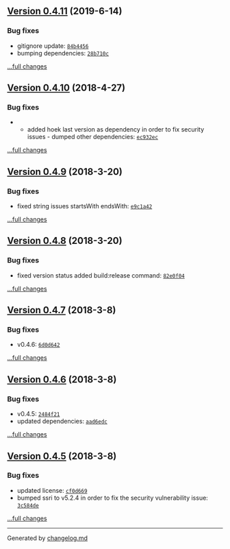 ## [Version 0.4.11](https://github.com/:blackmirror1980/flavor-js/releases/tag/v0.4.11) (2019-6-14)

### Bug fixes

- gitignore update: [`84b4456`](https://github.com/:blackmirror1980/flavor-js/commit/84b4456)
- bumping dependencies: [`28b710c`](https://github.com/:blackmirror1980/flavor-js/commit/28b710c)

[...full changes](https://github.com/:blackmirror1980/flavor-js/compare/v0.4.10...v0.4.11)

## [Version 0.4.10](https://github.com/blackmirror1980/flavor-js/releases/tag/v0.4.10) (2018-4-27)

### Bug fixes

- - added hoek last version as dependency in order to fix security issues - dumped other dependencies: [`ec932ec`](https://github.com/blackmirror1980/flavor-js/commit/ec932ec)

[...full changes](https://github.com/blackmirror1980/flavor-js/compare/v0.4.9...v0.4.10)

## [Version 0.4.9](https://github.com/blackmirror1980/flavor-js/releases/tag/v0.4.9) (2018-3-20)

### Bug fixes

- fixed string issues startsWith endsWith: [`e9c1a42`](https://github.com/blackmirror1980/flavor-js/commit/e9c1a42)

[...full changes](https://github.com/blackmirror1980/flavor-js/compare/v0.4.8...v0.4.9)

## [Version 0.4.8](https://github.com/blackmirror1980/flavor-js/releases/tag/v0.4.8) (2018-3-20)

### Bug fixes

- fixed version status added build:release command: [`82e0f04`](https://github.com/blackmirror1980/flavor-js/commit/82e0f04)

[...full changes](https://github.com/blackmirror1980/flavor-js/compare/v0.4.7...v0.4.8)

## [Version 0.4.7](https://github.com/blackmirror1980/flavor-js/releases/tag/v0.4.7) (2018-3-8)

### Bug fixes

- v0.4.6: [`6d0d642`](https://github.com/blackmirror1980/flavor-js/commit/6d0d642)

[...full changes](https://github.com/blackmirror1980/flavor-js/compare/v0.4.6...v0.4.7)

## [Version 0.4.6](https://github.com/blackmirror1980/flavor-js/releases/tag/v0.4.6) (2018-3-8)

### Bug fixes

- v0.4.5: [`2484f21`](https://github.com/blackmirror1980/flavor-js/commit/2484f21)
- updated dependencies: [`aad6edc`](https://github.com/blackmirror1980/flavor-js/commit/aad6edc)

[...full changes](https://github.com/blackmirror1980/flavor-js/compare/v0.4.5...v0.4.6)

## [Version 0.4.5](https://github.com/blackmirror1980/flavor-js/releases/tag/v0.4.5) (2018-3-8)

### Bug fixes

- updated license: [`cf0d669`](https://github.com/blackmirror1980/flavor-js/commit/cf0d669)
- bumped ssri to v5.2.4 in order to fix the security vulnerability issue: [`3c584de`](https://github.com/blackmirror1980/flavor-js/commit/3c584de)

[...full changes](https://github.com/blackmirror1980/flavor-js/compare/v0.4.4...v0.4.5)


---

Generated by [changelog.md](https://github.com/egoist/changelog.md)
